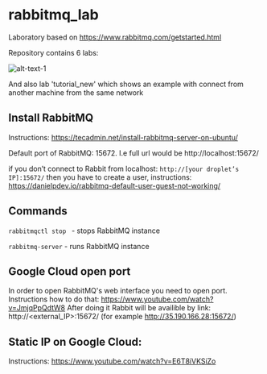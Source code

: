 # rabbitmq_lab

Laboratory based on https://www.rabbitmq.com/getstarted.html

Repository contains 6 labs:

![alt-text-1](https://i.ibb.co/983ZTHS/Screen-Shot-2019-07-03-at-22-34-42.png?style=centerme "title-1")

And also lab 'tutorial_new' which shows an example with connect from another machine from the same network 


## Install RabbitMQ

Instructions: https://tecadmin.net/install-rabbitmq-server-on-ubuntu/

Default port of RabbitMQ: 15672. I.e full url would be http://localhost:15672/

if you don’t connect to Rabbit from localhost: ```http://[your droplet’s IP]:15672/``` then you have to create a user, instructions:
https://danielpdev.io/rabbitmq-default-user-guest-not-working/

## Commands
```rabbitmqctl stop ``` - stops RabbitMQ instance

```rabbitmq-server``` - runs RabbitMQ instance

## Google Cloud open port
In order to open RabbitMQ's web interface you need to open port.
Instructions how to do that:
https://www.youtube.com/watch?v=JmjqPpQdtW8
After doing it Rabbit will be availible by link: http://<external_IP>:15672/ (for example http://35.190.166.28:15672/)

## Static IP on Google Cloud:
Instructions: https://www.youtube.com/watch?v=E6T8iVKSiZo
